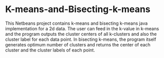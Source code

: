 # K-means-and-Bisecting-k-means

This Netbeans project contains k-means and bisecting k-means java implementation for a 2d data. The user
can feed in the k-value in k-means and the program outputs the cluster centers of all k-clusters and also
the cluster label for each data point. In bisecting k-means, the program itself generates optimum number
of clusters and returns the center of each cluster and the cluster labels of each point.
